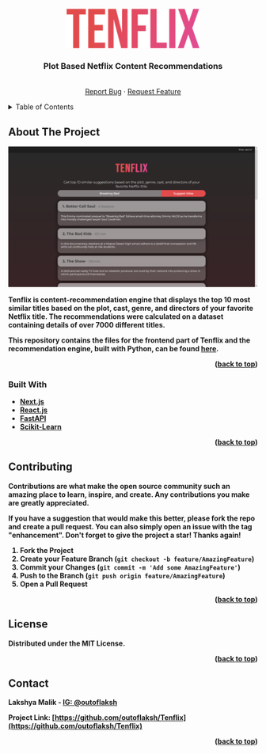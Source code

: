 <!-- PROJECT LOGO -->
<br />
<div align="center">
  <a href="https://github.com/outoflaksh/Tenflix/">
    <img src="./public/logo.png/" alt="Logo" width="auto" height="80">
  </a>

  <h3 align="center">Plot Based Netflix Content Recommendations</h3>

  <p align="center">
    <br />
    <a href="https://github.com/outoflaksh/Tenflix/issues">Report Bug</a>
    ·
    <a href="https://github.com/outoflaksh/Tenflix/issues">Request Feature</a>
  </p>
</div>



<!-- TABLE OF CONTENTS -->
<details>
  <summary>Table of Contents</summary>
  <ol>
    <li>
      <a href="#about-the-project">About The Project</a>
      <ul>
        <li><a href="#built-with">Built With</a></li>
      </ul>
    </li>
    <li><a href="#contributing">Contributing</a></li>
    <li><a href="#license">License</a></li>
    <li><a href="#contact">Contact</a></li>
  </ol>
</details>



<!-- ABOUT THE PROJECT -->
## About The Project

[![Product Name Screen Shot][product-screenshot]](https://example.com)

<b> 
Tenflix is content-recommendation engine that displays the top 10 most similar titles based on the plot, cast, genre, and directors of your favorite Netflix title. The recommendations were calculated on a dataset containing details of over 7000 different titles.

This repository contains the files for the frontend part of Tenflix and the recommendation engine, built with Python, can be found [here](https://github.com/outoflaksh/Plot-Based-Netflix-Recommendation).

<p align="right">(<a href="#top">back to top</a>)</p>



### Built With

* [Next.js](https://nextjs.org/)
* [React.js](https://reactjs.org/)
* [FastAPI](https://fastapi.tiangolo.com/)
* [Scikit-Learn](https://github.com/outoflaksh/Tenflix/)

<p align="right">(<a href="#top">back to top</a>)</p>


<!-- CONTRIBUTING -->
## Contributing

Contributions are what make the open source community such an amazing place to learn, inspire, and create. Any contributions you make are **greatly appreciated**.

If you have a suggestion that would make this better, please fork the repo and create a pull request. You can also simply open an issue with the tag "enhancement".
Don't forget to give the project a star! Thanks again!

1. Fork the Project
2. Create your Feature Branch (`git checkout -b feature/AmazingFeature`)
3. Commit your Changes (`git commit -m 'Add some AmazingFeature'`)
4. Push to the Branch (`git push origin feature/AmazingFeature`)
5. Open a Pull Request

<p align="right">(<a href="#top">back to top</a>)</p>



<!-- LICENSE -->
## License

Distributed under the MIT License.

<p align="right">(<a href="#top">back to top</a>)</p>



<!-- CONTACT -->
## Contact

Lakshya Malik - [IG: @outoflaksh](https://instagram.com/outoflakshoutoflaksh/Tenflix)

Project Link: [https://github.com/outoflaksh/Tenflix](https://github.com/outoflaksh/Tenflix)

<p align="right">(<a href="#top">back to top</a>)</p>

[product-screenshot]: ./public/home-ss.png
